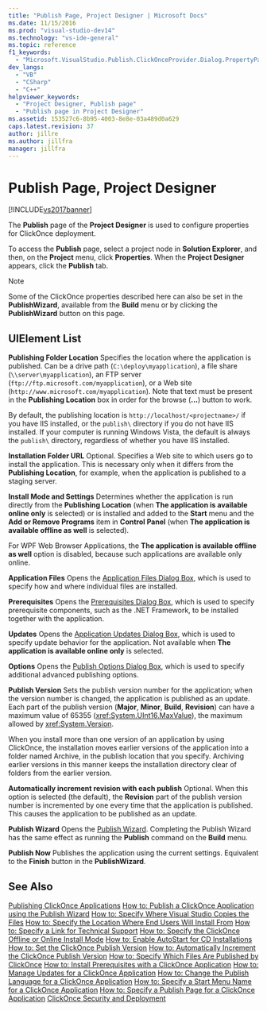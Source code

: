```yaml
---
title: "Publish Page, Project Designer | Microsoft Docs"
ms.date: 11/15/2016
ms.prod: "visual-studio-dev14"
ms.technology: "vs-ide-general"
ms.topic: reference
f1_keywords:
  - "Microsoft.VisualStudio.Publish.ClickOnceProvider.Dialog.PropertyPage"
dev_langs:
  - "VB"
  - "CSharp"
  - "C++"
helpviewer_keywords:
  - "Project Designer, Publish page"
  - "Publish page in Project Designer"
ms.assetid: 153527c6-8b95-4003-8e8e-03a489d0a629
caps.latest.revision: 37
author: jillre
ms.author: jillfra
manager: jillfra
---
```

# Publish Page, Project Designer
[!INCLUDE[vs2017banner](../../includes/vs2017banner.md)]

The **Publish** page of the **Project Designer** is used to configure properties for ClickOnce deployment.

 To access the **Publish** page, select a project node in **Solution Explorer**, and then, on the **Project** menu, click **Properties**. When the **Project Designer** appears, click the **Publish** tab.

> [!NOTE]
> Some of the ClickOnce properties described here can also be set in the **PublishWizard**, available from the **Build** menu or by clicking the **PublishWizard** button on this page.

## UIElement List
 **Publishing Folder Location**
 Specifies the location where the application is published. Can be a drive path (`C:\deploy\myapplication`), a file share (`\\server\myapplication`), an FTP server (`ftp://ftp.microsoft.com/myapplication`), or a Web site (`http://www.microsoft.com/myapplication`). Note that text must be present in the **Publishing Location** box in order for the browse (**...**) button to work.

 By default, the publishing location is `http://localhost/<projectname>/` if you have IIS installed, or the `publish\` directory if you do not have IIS installed. If your computer is running Windows Vista, the default is always the `publish\` directory, regardless of whether you have IIS installed.

 **Installation Folder URL**
 Optional. Specifies a Web site to which users go to install the application. This is necessary only when it differs from the **Publishing Location**, for example, when the application is published to a staging server.

 **Install Mode and Settings**
 Determines whether the application is run directly from the **Publishing Location** (when **The application is available online only** is selected) or is installed and added to the **Start** menu and the **Add or Remove Programs** item in **Control Panel** (when **The application is available offline as well** is selected).

 For WPF Web Browser Applications, the **The application is available offline as well** option is disabled, because such applications are available only online.

 **Application Files**
 Opens the [Application Files Dialog Box](https://msdn.microsoft.com/b06dff3a-b87a-4caf-996b-7a4acf8137a8), which is used to specify how and where individual files are installed.

 **Prerequisites**
 Opens the [Prerequisites Dialog Box](../../ide/reference/prerequisites-dialog-box.md), which is used to specify prerequisite components, such as the .NET Framework, to be installed together with the application.

 **Updates**
 Opens the [Application Updates Dialog Box](https://msdn.microsoft.com/8eca8743-8e68-4d04-bfd5-4dc0a9b2934f), which is used to specify update behavior for the application. Not available when **The application is available online only** is selected.

 **Options**
 Opens the [Publish Options Dialog Box](https://msdn.microsoft.com/fd9baa1b-7311-4f9e-8ffb-ae50cf110592), which is used to specify additional advanced publishing options.

 **Publish Version**
 Sets the publish version number for the application; when the version number is changed, the application is published as an update. Each part of the publish version (**Major**, **Minor**, **Build**, **Revision**) can have a maximum value of 65355 (<xref:System.UInt16.MaxValue>), the maximum allowed by <xref:System.Version>.

 When you install more than one version of an application by using ClickOnce, the installation moves earlier versions of the application into a folder named Archive, in the publish location that you specify. Archiving earlier versions in this manner keeps the installation directory clear of folders from the earlier version.

 **Automatically increment revision with each publish**
 Optional. When this option is selected (the default), the **Revision** part of the publish version number is incremented by one every time that the application is published. This causes the application to be published as an update.

 **Publish Wizard**
 Opens the [Publish Wizard](https://msdn.microsoft.com/fc6abebd-13d6-48e4-a567-fbc52dad0872). Completing the Publish Wizard has the same effect as running the **Publish** command on the **Build** menu.

 **Publish Now**
 Publishes the application using the current settings. Equivalent to the **Finish** button in the **PublishWizard**.

## See Also
 [Publishing ClickOnce Applications](../../deployment/publishing-clickonce-applications.md)
 [How to: Publish a ClickOnce Application using the Publish Wizard](../../deployment/how-to-publish-a-clickonce-application-using-the-publish-wizard.md)
 [How to: Specify Where Visual Studio Copies the Files](../../deployment/how-to-specify-where-visual-studio-copies-the-files.md)
 [How to: Specify the Location Where End Users Will Install From](../../deployment/how-to-specify-the-location-where-end-users-will-install-from.md)
 [How to: Specify a Link for Technical Support](../../deployment/how-to-specify-a-link-for-technical-support.md)
 [How to: Specify the ClickOnce Offline or Online Install Mode](../../deployment/how-to-specify-the-clickonce-offline-or-online-install-mode.md)
 [How to: Enable AutoStart for CD Installations](../../deployment/how-to-enable-autostart-for-cd-installations.md)
 [How to: Set the ClickOnce Publish Version](../../deployment/how-to-set-the-clickonce-publish-version.md)
 [How to: Automatically Increment the ClickOnce Publish Version](../../deployment/how-to-automatically-increment-the-clickonce-publish-version.md)
 [How to: Specify Which Files Are Published by ClickOnce](../../deployment/how-to-specify-which-files-are-published-by-clickonce.md)
 [How to: Install Prerequisites with a ClickOnce Application](../../deployment/how-to-install-prerequisites-with-a-clickonce-application.md)
 [How to: Manage Updates for a ClickOnce Application](../../deployment/how-to-manage-updates-for-a-clickonce-application.md)
 [How to: Change the Publish Language for a ClickOnce Application](../../deployment/how-to-change-the-publish-language-for-a-clickonce-application.md)
 [How to: Specify a Start Menu Name for a ClickOnce Application](../../deployment/how-to-specify-a-start-menu-name-for-a-clickonce-application.md)
 [How to: Specify a Publish Page for a ClickOnce Application](../../deployment/how-to-specify-a-publish-page-for-a-clickonce-application.md)
 [ClickOnce Security and Deployment](../../deployment/clickonce-security-and-deployment.md)
